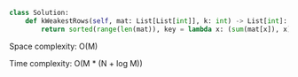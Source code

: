 ```python
class Solution:
    def kWeakestRows(self, mat: List[List[int]], k: int) -> List[int]:
        return sorted(range(len(mat)), key = lambda x: (sum(mat[x]), x))[:k]
```

Space complexity: O(M)

Time complexity: O(M * (N + log M))
